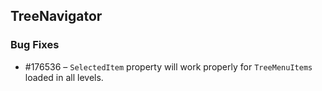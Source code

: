 ## TreeNavigator

### Bug Fixes


* \#176536 – `SelectedItem` property will work properly for `TreeMenuItems` loaded in all levels. 